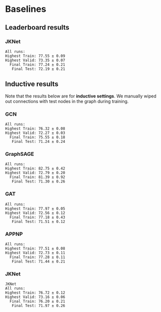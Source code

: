 # Baselines

## Leaderboard results

### JKNet

```shell script
All runs:
Highest Train: 77.55 ± 0.09
Highest Valid: 73.35 ± 0.07
  Final Train: 77.24 ± 0.21
   Final Test: 72.19 ± 0.21
```

## Inductive results
Note that the results below are for **inductive settings**. We manually wiped out connections with test nodes in the graph during training.

### GCN
```shell
All runs:
Highest Train: 76.32 ± 0.08
Highest Valid: 72.27 ± 0.03
  Final Train: 75.55 ± 0.18
   Final Test: 71.24 ± 0.24
```

### GraphSAGE

```shell script
All runs:
Highest Train: 82.75 ± 0.42
Highest Valid: 72.79 ± 0.20
  Final Train: 81.39 ± 0.92
   Final Test: 71.30 ± 0.26
```

### GAT

```shell script
All runs:
Highest Train: 77.97 ± 0.05
Highest Valid: 72.56 ± 0.12
  Final Train: 77.18 ± 0.43
   Final Test: 71.51 ± 0.12
```

### APPNP
```Shell
All runs:
Highest Train: 77.51 ± 0.08
Highest Valid: 72.73 ± 0.11
  Final Train: 77.28 ± 0.11
   Final Test: 71.44 ± 0.21
```

### JKNet
```shell script
JKNet
All runs:
Highest Train: 76.72 ± 0.12
Highest Valid: 73.16 ± 0.06
  Final Train: 76.20 ± 0.21
   Final Test: 71.97 ± 0.26
```

